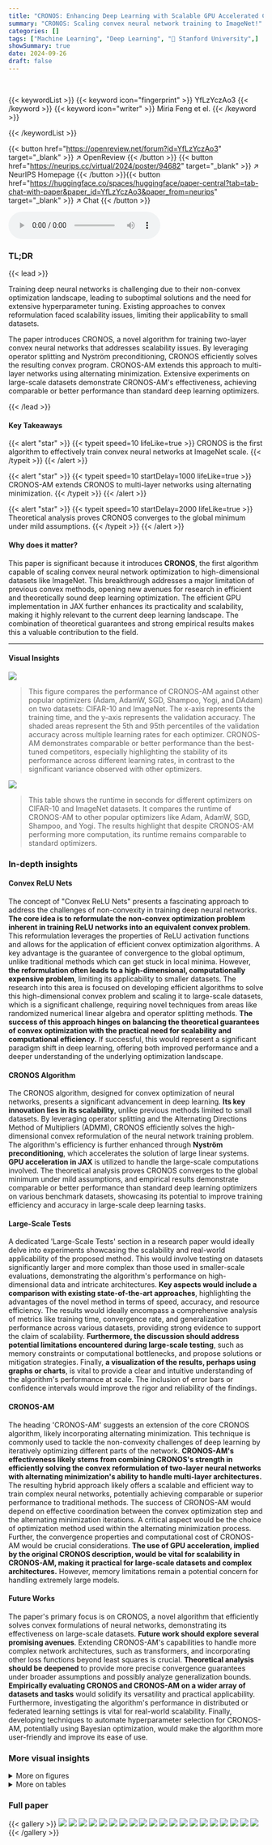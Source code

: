 ```yaml
---
title: "CRONOS: Enhancing Deep Learning with Scalable GPU Accelerated Convex Neural Networks"
summary: "CRONOS: Scaling convex neural network training to ImageNet!"
categories: []
tags: ["Machine Learning", "Deep Learning", "🏢 Stanford University",]
showSummary: true
date: 2024-09-26
draft: false
---
```


<br>

{{< keywordList >}}
{{< keyword icon="fingerprint" >}} YfLzYczAo3 {{< /keyword >}}
{{< keyword icon="writer" >}} Miria Feng et el. {{< /keyword >}}
 
{{< /keywordList >}}

{{< button href="https://openreview.net/forum?id=YfLzYczAo3" target="_blank" >}}
↗ OpenReview
{{< /button >}}
{{< button href="https://neurips.cc/virtual/2024/poster/94682" target="_blank" >}}
↗ NeurIPS Homepage
{{< /button >}}{{< button href="https://huggingface.co/spaces/huggingface/paper-central?tab=tab-chat-with-paper&paper_id=YfLzYczAo3&paper_from=neurips" target="_blank" >}}
↗ Chat
{{< /button >}}



<audio controls>
    <source src="https://ai-paper-reviewer.com/YfLzYczAo3/podcast.wav" type="audio/wav">
    Your browser does not support the audio element.
</audio>


### TL;DR


{{< lead >}}

Training deep neural networks is challenging due to their non-convex optimization landscape, leading to suboptimal solutions and the need for extensive hyperparameter tuning.  Existing approaches to convex reformulation faced scalability issues, limiting their applicability to small datasets. 



The paper introduces CRONOS, a novel algorithm for training two-layer convex neural networks that addresses scalability issues. By leveraging operator splitting and Nyström preconditioning, CRONOS efficiently solves the resulting convex program.  CRONOS-AM extends this approach to multi-layer networks using alternating minimization.  Extensive experiments on large-scale datasets demonstrate CRONOS-AM's effectiveness, achieving comparable or better performance than standard deep learning optimizers.

{{< /lead >}}


#### Key Takeaways

{{< alert "star" >}}
{{< typeit speed=10 lifeLike=true >}} CRONOS is the first algorithm to effectively train convex neural networks at ImageNet scale. {{< /typeit >}}
{{< /alert >}}

{{< alert "star" >}}
{{< typeit speed=10 startDelay=1000 lifeLike=true >}} CRONOS-AM extends CRONOS to multi-layer networks using alternating minimization. {{< /typeit >}}
{{< /alert >}}

{{< alert "star" >}}
{{< typeit speed=10 startDelay=2000 lifeLike=true >}} Theoretical analysis proves CRONOS converges to the global minimum under mild assumptions. {{< /typeit >}}
{{< /alert >}}

#### Why does it matter?
This paper is significant because it introduces **CRONOS**, the first algorithm capable of scaling convex neural network optimization to high-dimensional datasets like ImageNet.  This breakthrough addresses a major limitation of previous convex methods, opening new avenues for research in efficient and theoretically sound deep learning optimization. The efficient GPU implementation in JAX further enhances its practicality and scalability, making it highly relevant to the current deep learning landscape.  The combination of theoretical guarantees and strong empirical results makes this a valuable contribution to the field.

------
#### Visual Insights



![](https://ai-paper-reviewer.com/YfLzYczAo3/figures_7_1.jpg)

> This figure compares the performance of CRONOS-AM against other popular optimizers (Adam, AdamW, SGD, Shampoo, Yogi, and DAdam) on two datasets: CIFAR-10 and ImageNet.  The x-axis represents the training time, and the y-axis represents the validation accuracy.  The shaded areas represent the 5th and 95th percentiles of the validation accuracy across multiple learning rates for each optimizer. CRONOS-AM demonstrates comparable or better performance than the best-tuned competitors, especially highlighting the stability of its performance across different learning rates, in contrast to the significant variance observed with other optimizers.





![](https://ai-paper-reviewer.com/YfLzYczAo3/tables_3_1.jpg)

> This table shows the runtime in seconds for different optimizers on CIFAR-10 and ImageNet datasets.  It compares the runtime of CRONOS-AM to other popular optimizers like Adam, AdamW, SGD, Shampoo, and Yogi.  The results highlight that despite CRONOS-AM performing more computation, its runtime remains comparable to standard optimizers.





### In-depth insights


#### Convex ReLU Nets
The concept of "Convex ReLU Nets" presents a fascinating approach to address the challenges of non-convexity in training deep neural networks.  **The core idea is to reformulate the non-convex optimization problem inherent in training ReLU networks into an equivalent convex problem.** This reformulation leverages the properties of ReLU activation functions and allows for the application of efficient convex optimization algorithms.  A key advantage is the guarantee of convergence to the global optimum, unlike traditional methods which can get stuck in local minima.  However, **the reformulation often leads to a high-dimensional, computationally expensive problem**, limiting its applicability to smaller datasets.  The research into this area is focused on developing efficient algorithms to solve this high-dimensional convex problem and scaling it to large-scale datasets, which is a significant challenge, requiring novel techniques from areas like randomized numerical linear algebra and operator splitting methods.  **The success of this approach hinges on balancing the theoretical guarantees of convex optimization with the practical need for scalability and computational efficiency.**  If successful, this would represent a significant paradigm shift in deep learning, offering both improved performance and a deeper understanding of the underlying optimization landscape.

#### CRONOS Algorithm
The CRONOS algorithm, designed for convex optimization of neural networks, presents a significant advancement in deep learning.  **Its key innovation lies in its scalability**, unlike previous methods limited to small datasets.  By leveraging operator splitting and the Alternating Directions Method of Multipliers (ADMM), CRONOS efficiently solves the high-dimensional convex reformulation of the neural network training problem.  The algorithm's efficiency is further enhanced through **Nyström preconditioning**, which accelerates the solution of large linear systems. **GPU acceleration in JAX** is utilized to handle the large-scale computations involved. The theoretical analysis proves CRONOS converges to the global minimum under mild assumptions, and empirical results demonstrate comparable or better performance than standard deep learning optimizers on various benchmark datasets, showcasing its potential to improve training efficiency and accuracy in large-scale deep learning tasks.

#### Large-Scale Tests
A dedicated 'Large-Scale Tests' section in a research paper would ideally delve into experiments showcasing the scalability and real-world applicability of the proposed method.  This would involve testing on datasets significantly larger and more complex than those used in smaller-scale evaluations, demonstrating the algorithm's performance on high-dimensional data and intricate architectures. **Key aspects would include a comparison with existing state-of-the-art approaches**, highlighting the advantages of the novel method in terms of speed, accuracy, and resource efficiency.  The results would ideally encompass a comprehensive analysis of metrics like training time, convergence rate, and generalization performance across various datasets, providing strong evidence to support the claim of scalability.  **Furthermore, the discussion should address potential limitations encountered during large-scale testing**, such as memory constraints or computational bottlenecks, and propose solutions or mitigation strategies.  Finally, **a visualization of the results, perhaps using graphs or charts**, is vital to provide a clear and intuitive understanding of the algorithm's performance at scale. The inclusion of error bars or confidence intervals would improve the rigor and reliability of the findings.

#### CRONOS-AM
The heading 'CRONOS-AM' suggests an extension of the core CRONOS algorithm, likely incorporating alternating minimization.  This technique is commonly used to tackle the non-convexity challenges of deep learning by iteratively optimizing different parts of the network. **CRONOS-AM's effectiveness likely stems from combining CRONOS's strength in efficiently solving the convex reformulation of two-layer neural networks with alternating minimization's ability to handle multi-layer architectures.** The resulting hybrid approach likely offers a scalable and efficient way to train complex neural networks, potentially achieving comparable or superior performance to traditional methods. The success of CRONOS-AM would depend on effective coordination between the convex optimization step and the alternating minimization iterations.  A critical aspect would be the choice of optimization method used within the alternating minimization process.  Further, the convergence properties and computational cost of CRONOS-AM would be crucial considerations. **The use of GPU acceleration, implied by the original CRONOS description, would be vital for scalability in CRONOS-AM, making it practical for large-scale datasets and complex architectures.**  However, memory limitations remain a potential concern for handling extremely large models.

#### Future Works
The paper's primary focus is on CRONOS, a novel algorithm that efficiently solves convex formulations of neural networks, demonstrating its effectiveness on large-scale datasets.  **Future work should explore several promising avenues**. Extending CRONOS-AM's capabilities to handle more complex network architectures, such as transformers, and incorporating other loss functions beyond least squares is crucial.  **Theoretical analysis should be deepened** to provide more precise convergence guarantees under broader assumptions and possibly analyze generalization bounds. **Empirically evaluating CRONOS and CRONOS-AM on a wider array of datasets and tasks** would solidify its versatility and practical applicability.  Furthermore, investigating the algorithm's performance in distributed or federated learning settings is vital for real-world scalability.  Finally, developing techniques to automate hyperparameter selection for CRONOS-AM, potentially using Bayesian optimization, would make the algorithm more user-friendly and improve its ease of use.


### More visual insights

<details>
<summary>More on figures
</summary>


![](https://ai-paper-reviewer.com/YfLzYczAo3/figures_8_1.jpg)

> This figure compares the performance of CRONOS-AM with other optimizers (Adam, AdamW, SGD, Shampoo, Yogi, and DAdam) on two deep ReLU MLP tasks: CIFAR-10 and ImageNet.  The plots show validation accuracy over time (in seconds).  It highlights that CRONOS-AM achieves comparable or better accuracy than the other optimizers, often with less variance across different learning rates.


![](https://ai-paper-reviewer.com/YfLzYczAo3/figures_15_1.jpg)

> This figure compares the performance of CRONOS-AM with other optimizers (Adam, AdamW, SGD, Shampoo, Yogi, and DAdam) on two different datasets: CIFAR-10 and ImageNet, using a deep ReLU MLP architecture.  The graphs show validation accuracy over time (in seconds).  The plot illustrates that CRONOS-AM achieves competitive or superior performance compared to the other optimizers, which show significant variability and sensitivity to hyperparameter tuning.


![](https://ai-paper-reviewer.com/YfLzYczAo3/figures_21_1.jpg)

> The figure shows the performance comparison of CRONOS-AM against other optimizers (Adam, AdamW, SGD, Shampoo, Yogi, and DAdam) on CIFAR-10 and ImageNet datasets using a deep ReLU MLP architecture.  The graphs plot validation accuracy against training time.  It highlights CRONOS-AM's competitive performance and robustness to hyperparameter tuning compared to other methods.


![](https://ai-paper-reviewer.com/YfLzYczAo3/figures_22_1.jpg)

> The figure compares the performance of CRONOS-AM with other optimizers (Adam, AdamW, SGD, Shampoo, Yogi, and DAdam) on two datasets: CIFAR-10 and ImageNet, using a deep ReLU MLP architecture.  The x-axis represents time (in seconds), and the y-axis represents validation accuracy. The plot shows that CRONOS-AM achieves comparable or better validation accuracy than the other optimizers, while also demonstrating less sensitivity to hyperparameter tuning.


![](https://ai-paper-reviewer.com/YfLzYczAo3/figures_23_1.jpg)

> The figure compares the performance of CRONOS-AM against other popular optimizers (Adam, AdamW, SGD, Shampoo, Yogi, and DAdam) on two datasets: CIFAR-10 and ImageNet.  The x-axis represents the training time in seconds, and the y-axis represents the validation accuracy. The figure shows that CRONOS-AM achieves comparable or better validation accuracy than the other optimizers, while also exhibiting less sensitivity to hyperparameter tuning.  The shaded regions represent the 5th and 95th percentiles of the validation accuracy across multiple runs with different learning rates for each optimizer.


![](https://ai-paper-reviewer.com/YfLzYczAo3/figures_23_2.jpg)

> This figure compares the performance of CRONOS-AM against other popular optimizers (Adam, AdamW, SGD, Shampoo, Yogi, DAdam) on two different datasets: CIFAR-10 and ImageNet.  The x-axis represents training time in seconds, and the y-axis shows validation accuracy. The plots show that CRONOS-AM achieves comparable or better accuracy than the other optimizers, and that the other optimizers exhibit high variance and sensitivity to hyperparameters.


![](https://ai-paper-reviewer.com/YfLzYczAo3/figures_24_1.jpg)

> This figure compares the performance of CRONOS-AM against other popular optimizers (Adam, AdamW, SGD, Shampoo, Yogi, and DAdam) on two datasets: CIFAR-10 and ImageNet.  The plots show the validation accuracy over time for each optimizer.  The shaded regions represent the 5th and 95th percentiles across multiple runs with different learning rates for the competing methods. CRONOS-AM demonstrates comparable or better performance without requiring extensive hyperparameter tuning.


![](https://ai-paper-reviewer.com/YfLzYczAo3/figures_24_2.jpg)

> This figure compares the performance of CRONOS-AM with other optimizers (Adam, AdamW, SGD, Shampoo, Yogi, DAdam) on Deep ReLU MLPs for CIFAR-10 and ImageNet datasets.  The plots show validation accuracy against training time.  CRONOS-AM demonstrates competitive or superior performance compared to the other optimizers. Note that the non-CRONOS optimizers show a high degree of variability across different learning rates; CRONOS-AM does not exhibit this sensitivity.


</details>




<details>
<summary>More on tables
</summary>


![](https://ai-paper-reviewer.com/YfLzYczAo3/tables_7_1.jpg)
> The table compares the performance of CRONOS-AM against other optimizers (Adam, AdamW, Yogi, SGD, and Shampoo) on CIFAR-10 and ImageNet datasets for a binary classification task using a deep ReLU MLP.  For each optimizer, the table shows the range of peak validation accuracy achieved across different learning rates and the best learning rate found.  It highlights CRONOS-AM's consistent high performance and lack of sensitivity to hyperparameter tuning compared to other methods.

![](https://ai-paper-reviewer.com/YfLzYczAo3/tables_8_1.jpg)
> This table presents the runtime in seconds for various optimizers on the CIFAR-10 and ImageNet datasets.  It compares the time taken by CRONOS-AM against popular optimizers like Adam, AdamW, D-Adapted Adam, SGD, Shampoo, and Yogi. The table highlights the relative computational efficiency of the different optimizers.

![](https://ai-paper-reviewer.com/YfLzYczAo3/tables_8_2.jpg)
> This table presents the runtime in seconds for various optimizers on two datasets: CIFAR-10 and ImageNet.  The optimizers compared are CRONOS-AM, Adam, AdamW, D-Adapted Adam, SGD, Shampoo, and Yogi.  The table shows that CRONOS-AM, despite performing more work than some competitors, has comparable runtime. This highlights the efficiency of the CRONOS-AM algorithm.

![](https://ai-paper-reviewer.com/YfLzYczAo3/tables_20_1.jpg)
> This table presents the validation accuracy results obtained by the CRONOS algorithm on the IMDB dataset under three different experimental settings: IMDB-NFT (no fine-tuning), IMDB-FT (one epoch of fine-tuning with AdamW), and IMDB-DA (unsupervised domain adaptation).  The results represent averages across multiple batches and random seeds, providing a robust measure of the algorithm's performance under various conditions.  The IMDB-FT setting shows particularly high accuracy, likely due to the benefit of the initial fine-tuning step.

![](https://ai-paper-reviewer.com/YfLzYczAo3/tables_22_1.jpg)
> This table presents the results of a multiclass classification experiment using a two-layer ReLU MLP with 64 neurons on the Fashion MNIST dataset.  It compares the performance of CRONOS against Adam, AdamW, SGD, Shampoo, and Yogi optimizers. The table shows the peak validation accuracy range achieved by each optimizer across a range of learning rates and the best learning rate found for each optimizer. Notably, CRONOS achieves the highest peak validation accuracy without requiring any hyperparameter tuning (learning rate).

</details>




### Full paper

{{< gallery >}}
<img src="https://ai-paper-reviewer.com/YfLzYczAo3/1.png" class="grid-w50 md:grid-w33 xl:grid-w25" />
<img src="https://ai-paper-reviewer.com/YfLzYczAo3/2.png" class="grid-w50 md:grid-w33 xl:grid-w25" />
<img src="https://ai-paper-reviewer.com/YfLzYczAo3/3.png" class="grid-w50 md:grid-w33 xl:grid-w25" />
<img src="https://ai-paper-reviewer.com/YfLzYczAo3/4.png" class="grid-w50 md:grid-w33 xl:grid-w25" />
<img src="https://ai-paper-reviewer.com/YfLzYczAo3/5.png" class="grid-w50 md:grid-w33 xl:grid-w25" />
<img src="https://ai-paper-reviewer.com/YfLzYczAo3/6.png" class="grid-w50 md:grid-w33 xl:grid-w25" />
<img src="https://ai-paper-reviewer.com/YfLzYczAo3/7.png" class="grid-w50 md:grid-w33 xl:grid-w25" />
<img src="https://ai-paper-reviewer.com/YfLzYczAo3/8.png" class="grid-w50 md:grid-w33 xl:grid-w25" />
<img src="https://ai-paper-reviewer.com/YfLzYczAo3/9.png" class="grid-w50 md:grid-w33 xl:grid-w25" />
<img src="https://ai-paper-reviewer.com/YfLzYczAo3/10.png" class="grid-w50 md:grid-w33 xl:grid-w25" />
<img src="https://ai-paper-reviewer.com/YfLzYczAo3/11.png" class="grid-w50 md:grid-w33 xl:grid-w25" />
<img src="https://ai-paper-reviewer.com/YfLzYczAo3/12.png" class="grid-w50 md:grid-w33 xl:grid-w25" />
<img src="https://ai-paper-reviewer.com/YfLzYczAo3/13.png" class="grid-w50 md:grid-w33 xl:grid-w25" />
<img src="https://ai-paper-reviewer.com/YfLzYczAo3/14.png" class="grid-w50 md:grid-w33 xl:grid-w25" />
<img src="https://ai-paper-reviewer.com/YfLzYczAo3/15.png" class="grid-w50 md:grid-w33 xl:grid-w25" />
<img src="https://ai-paper-reviewer.com/YfLzYczAo3/16.png" class="grid-w50 md:grid-w33 xl:grid-w25" />
<img src="https://ai-paper-reviewer.com/YfLzYczAo3/17.png" class="grid-w50 md:grid-w33 xl:grid-w25" />
<img src="https://ai-paper-reviewer.com/YfLzYczAo3/18.png" class="grid-w50 md:grid-w33 xl:grid-w25" />
<img src="https://ai-paper-reviewer.com/YfLzYczAo3/19.png" class="grid-w50 md:grid-w33 xl:grid-w25" />
<img src="https://ai-paper-reviewer.com/YfLzYczAo3/20.png" class="grid-w50 md:grid-w33 xl:grid-w25" />
{{< /gallery >}}